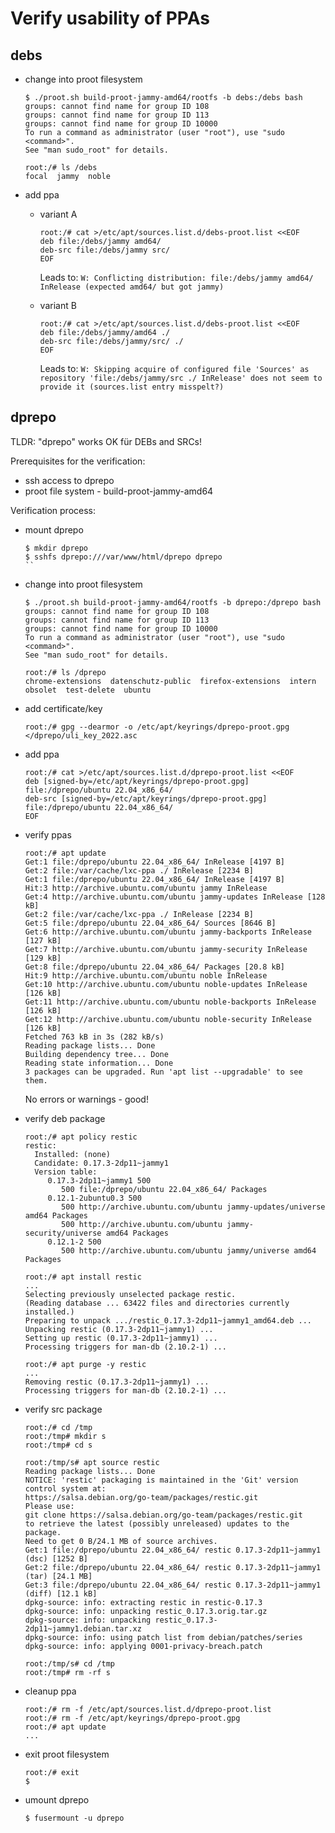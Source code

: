 Verify usability of PPAs
========================

debs
----

- change into proot filesystem

  ```
  $ ./proot.sh build-proot-jammy-amd64/rootfs -b debs:/debs bash
  groups: cannot find name for group ID 108
  groups: cannot find name for group ID 113
  groups: cannot find name for group ID 10000
  To run a command as administrator (user "root"), use "sudo <command>".
  See "man sudo_root" for details.

  root:/# ls /debs
  focal  jammy  noble
  ```

- add ppa

  - variant A

    ```
    root:/# cat >/etc/apt/sources.list.d/debs-proot.list <<EOF
    deb file:/debs/jammy amd64/
    deb-src file:/debs/jammy src/
    EOF
    ```

    Leads to: `W: Conflicting distribution: file:/debs/jammy amd64/ InRelease (expected amd64/ but got jammy)`

  - variant B

    ```
    root:/# cat >/etc/apt/sources.list.d/debs-proot.list <<EOF
    deb file:/debs/jammy/amd64 ./
    deb-src file:/debs/jammy/src/ ./
    EOF
    ```

    Leads to: `W: Skipping acquire of configured file 'Sources' as repository 'file:/debs/jammy/src ./ InRelease' does not seem to provide it (sources.list entry misspelt?)`

dprepo
------

TLDR: "dprepo" works OK für DEBs and SRCs!

Prerequisites for the verification:

- ssh access to dprepo
- proot file system - build-proot-jammy-amd64

Verification process:

- mount dprepo

  ```
  $ mkdir dprepo
  $ sshfs dprepo:///var/www/html/dprepo dprepo
  ``

- change into proot filesystem

  ```
  $ ./proot.sh build-proot-jammy-amd64/rootfs -b dprepo:/dprepo bash
  groups: cannot find name for group ID 108
  groups: cannot find name for group ID 113
  groups: cannot find name for group ID 10000
  To run a command as administrator (user "root"), use "sudo <command>".
  See "man sudo_root" for details.

  root:/# ls /dprepo
  chrome-extensions  datenschutz-public  firefox-extensions  intern  obsolet  test-delete  ubuntu
  ```

- add certificate/key

  ```
  root:/# gpg --dearmor -o /etc/apt/keyrings/dprepo-proot.gpg </dprepo/uli_key_2022.asc
  ```
  
- add ppa

  ```
  root:/# cat >/etc/apt/sources.list.d/dprepo-proot.list <<EOF
  deb [signed-by=/etc/apt/keyrings/dprepo-proot.gpg] file:/dprepo/ubuntu 22.04_x86_64/
  deb-src [signed-by=/etc/apt/keyrings/dprepo-proot.gpg] file:/dprepo/ubuntu 22.04_x86_64/
  EOF
  ```

- verify ppas

  ```
  root:/# apt update
  Get:1 file:/dprepo/ubuntu 22.04_x86_64/ InRelease [4197 B]
  Get:2 file:/var/cache/lxc-ppa ./ InRelease [2234 B]
  Get:1 file:/dprepo/ubuntu 22.04_x86_64/ InRelease [4197 B]
  Hit:3 http://archive.ubuntu.com/ubuntu jammy InRelease
  Get:4 http://archive.ubuntu.com/ubuntu jammy-updates InRelease [128 kB]
  Get:2 file:/var/cache/lxc-ppa ./ InRelease [2234 B]            
  Get:5 file:/dprepo/ubuntu 22.04_x86_64/ Sources [8646 B]       
  Get:6 http://archive.ubuntu.com/ubuntu jammy-backports InRelease [127 kB]
  Get:7 http://archive.ubuntu.com/ubuntu jammy-security InRelease [129 kB]
  Get:8 file:/dprepo/ubuntu 22.04_x86_64/ Packages [20.8 kB]
  Hit:9 http://archive.ubuntu.com/ubuntu noble InRelease   
  Get:10 http://archive.ubuntu.com/ubuntu noble-updates InRelease [126 kB]
  Get:11 http://archive.ubuntu.com/ubuntu noble-backports InRelease [126 kB] 
  Get:12 http://archive.ubuntu.com/ubuntu noble-security InRelease [126 kB]
  Fetched 763 kB in 3s (282 kB/s)     
  Reading package lists... Done
  Building dependency tree... Done
  Reading state information... Done
  3 packages can be upgraded. Run 'apt list --upgradable' to see them.
  ```

  No errors or warnings - good!

- verify deb package

  ```
  root:/# apt policy restic
  restic:
    Installed: (none)
    Candidate: 0.17.3-2dp11~jammy1
    Version table:
       0.17.3-2dp11~jammy1 500
          500 file:/dprepo/ubuntu 22.04_x86_64/ Packages
       0.12.1-2ubuntu0.3 500
          500 http://archive.ubuntu.com/ubuntu jammy-updates/universe amd64 Packages
          500 http://archive.ubuntu.com/ubuntu jammy-security/universe amd64 Packages
       0.12.1-2 500
          500 http://archive.ubuntu.com/ubuntu jammy/universe amd64 Packages  

  root:/# apt install restic
  ...
  Selecting previously unselected package restic.
  (Reading database ... 63422 files and directories currently installed.)
  Preparing to unpack .../restic_0.17.3-2dp11~jammy1_amd64.deb ...
  Unpacking restic (0.17.3-2dp11~jammy1) ...
  Setting up restic (0.17.3-2dp11~jammy1) ...
  Processing triggers for man-db (2.10.2-1) ...

  root:/# apt purge -y restic
  ...
  Removing restic (0.17.3-2dp11~jammy1) ...
  Processing triggers for man-db (2.10.2-1) ...
  ```

- verify src package

  ```
  root:/# cd /tmp
  root:/tmp# mkdir s
  root:/tmp# cd s
  
  root:/tmp/s# apt source restic
  Reading package lists... Done
  NOTICE: 'restic' packaging is maintained in the 'Git' version control system at:
  https://salsa.debian.org/go-team/packages/restic.git
  Please use:
  git clone https://salsa.debian.org/go-team/packages/restic.git
  to retrieve the latest (possibly unreleased) updates to the package.
  Need to get 0 B/24.1 MB of source archives.
  Get:1 file:/dprepo/ubuntu 22.04_x86_64/ restic 0.17.3-2dp11~jammy1 (dsc) [1252 B]
  Get:2 file:/dprepo/ubuntu 22.04_x86_64/ restic 0.17.3-2dp11~jammy1 (tar) [24.1 MB]
  Get:3 file:/dprepo/ubuntu 22.04_x86_64/ restic 0.17.3-2dp11~jammy1 (diff) [12.1 kB]
  dpkg-source: info: extracting restic in restic-0.17.3
  dpkg-source: info: unpacking restic_0.17.3.orig.tar.gz
  dpkg-source: info: unpacking restic_0.17.3-2dp11~jammy1.debian.tar.xz
  dpkg-source: info: using patch list from debian/patches/series
  dpkg-source: info: applying 0001-privacy-breach.patch

  root:/tmp/s# cd /tmp
  root:/tmp# rm -rf s
  ```
  
- cleanup ppa

  ```
  root:/# rm -f /etc/apt/sources.list.d/dprepo-proot.list
  root:/# rm -f /etc/apt/keyrings/dprepo-proot.gpg
  root:/# apt update
  ...
  ```
  
- exit proot filesystem

  ```
  root:/# exit
  $
  ```

- umount dprepo

  ```
  $ fusermount -u dprepo
  ```
